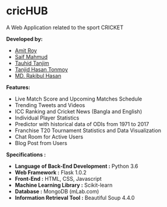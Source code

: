 # cricHUB
A Web Application related to the sport CRICKET


**Developed by:**
- [Amit Roy](https://github.com/AmitRoy7)
- [Saif Mahmud](https://github.com/Saif-M-Dhrubo)
- [Tauhid Tanjim](https://github.com/Tanjim13)
- [Tanjid Hasan Tonmoy](https://github.com/thTonmoy)
- [MD. Rakibul Hasan](https://github.com/RHT-20)


**Features:**
- Live Match Score and Upcoming Matches Schedule
- Trending Tweets and Videos
- ICC Ranking and Cricket News (Bangla and English)
- Individual Player Statistics
- Predictor with historical data of ODIs from 1971 to 2017
- Franchise T20 Tournament Statistics and Data Visualization
- Chat Room for Active Users
- Blog Post from Users


**Specifications :**
- **Language of Back-End Development :** Python 3.6
- **Web Framework :** Flask 1.0.2
- **Front-End :** HTML, CSS, Javascript
- **Machine Learning Library :** Scikit-learn
- **Database :** MongoDB (mLab.com)
- **Information Retrieval Tool :** Beautiful Soup 4.4.0
